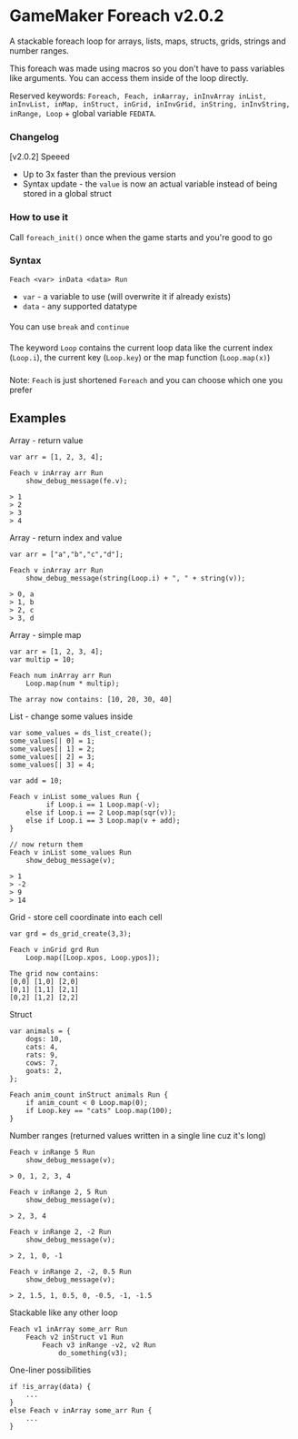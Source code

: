 # GameMaker Foreach v2.0.2

A stackable foreach loop for arrays, lists, maps, structs, grids, strings and number ranges.

This foreach was made using macros so you don't have to pass variables like arguments. You can access them inside of the loop directly. 

Reserved keywords: `Foreach, Feach, inAarray, inInvArray inList, inInvList, inMap, inStruct, inGrid, inInvGrid, inString, inInvString, inRange, Loop` + global variable `FEDATA`.

### Changelog
[v2.0.2] Speeed
+ Up to 3x faster than the previous version
+ Syntax update - the `value` is now an actual variable instead of being stored in a global struct

### How to use it
Call `foreach_init()` once when the game starts and you're good to go

### Syntax
`Feach <var> inData <data> Run`

- `var` - a variable to use (will overwrite it if already exists)
- `data` - any supported datatype

####
You can use `break` and `continue`
####
The keyword `Loop` contains the current loop data like the current index (`Loop.i`), the current key (`Loop.key`) or the map function (`Loop.map(x)`)
###
Note: `Feach` is just shortened `Foreach` and you can choose which one you prefer

## Examples
Array - return value
```
var arr = [1, 2, 3, 4];

Feach v inArray arr Run
	show_debug_message(fe.v);
 
> 1
> 2
> 3
> 4
```
Array - return index and value
```
var arr = ["a","b","c","d"];

Feach v inArray arr Run
	show_debug_message(string(Loop.i) + ", " + string(v));
 
> 0, a
> 1, b
> 2, c
> 3, d
```
Array - simple map
```
var arr = [1, 2, 3, 4];
var multip = 10;

Feach num inArray arr Run
	Loop.map(num * multip);

The array now contains: [10, 20, 30, 40]
```
List - change some values inside
```
var some_values = ds_list_create();
some_values[| 0] = 1; 
some_values[| 1] = 2;
some_values[| 2] = 3; 
some_values[| 3] = 4;

var add = 10;

Feach v inList some_values Run {
	     if Loop.i == 1 Loop.map(-v);
	else if Loop.i == 2 Loop.map(sqr(v));
	else if Loop.i == 3 Loop.map(v + add);
}

// now return them
Feach v inList some_values Run
	show_debug_message(v);

> 1
> -2
> 9
> 14
```
Grid - store cell coordinate into each cell
```
var grd = ds_grid_create(3,3);

Feach v inGrid grd Run
	Loop.map([Loop.xpos, Loop.ypos]);

The grid now contains:
[0,0] [1,0] [2,0]
[0,1] [1,1] [2,1]
[0,2] [1,2] [2,2]
```
Struct
```
var animals = {
	dogs: 10,
	cats: 4,
	rats: 9,
	cows: 7,
	goats: 2,
};

Feach anim_count inStruct animals Run {
	if anim_count < 0 Loop.map(0);
	if Loop.key == "cats" Loop.map(100);
}

```
Number ranges (returned values written in a single line cuz it's long)
```
Feach v inRange 5 Run 
	show_debug_message(v);
	
> 0, 1, 2, 3, 4

Feach v inRange 2, 5 Run 
	show_debug_message(v);
	
> 2, 3, 4

Feach v inRange 2, -2 Run 
	show_debug_message(v);
	
> 2, 1, 0, -1

Feach v inRange 2, -2, 0.5 Run 
	show_debug_message(v);
	
> 2, 1.5, 1, 0.5, 0, -0.5, -1, -1.5
```
Stackable like any other loop
```
Feach v1 inArray some_arr Run
	Feach v2 inStruct v1 Run
		Feach v3 inRange -v2, v2 Run
			do_something(v3);

```
One-liner possibilities
```
if !is_array(data) {
	...
}
else Feach v inArray some_arr Run {
	...
}
```

